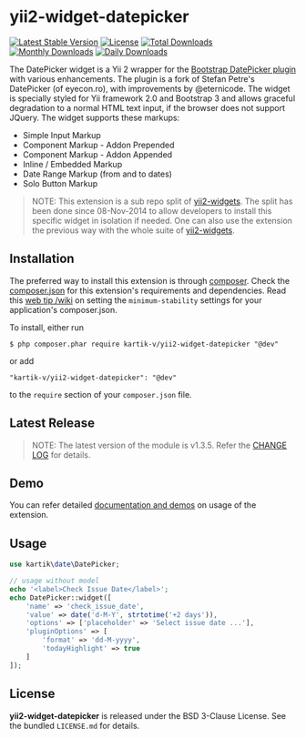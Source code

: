 yii2-widget-datepicker
======================

[![Latest Stable Version](https://poser.pugx.org/kartik-v/yii2-widget-datepicker/v/stable)](https://packagist.org/packages/kartik-v/yii2-widget-datepicker)
[![License](https://poser.pugx.org/kartik-v/yii2-widget-datepicker/license)](https://packagist.org/packages/kartik-v/yii2-widget-datepicker)
[![Total Downloads](https://poser.pugx.org/kartik-v/yii2-widget-datepicker/downloads)](https://packagist.org/packages/kartik-v/yii2-widget-datepicker)
[![Monthly Downloads](https://poser.pugx.org/kartik-v/yii2-widget-datepicker/d/monthly)](https://packagist.org/packages/kartik-v/yii2-widget-datepicker)
[![Daily Downloads](https://poser.pugx.org/kartik-v/yii2-widget-datepicker/d/daily)](https://packagist.org/packages/kartik-v/yii2-widget-datepicker)

The DatePicker widget is a Yii 2 wrapper for the [Bootstrap DatePicker plugin](http://eternicode.github.io/bootstrap-datepicker) with various enhancements. The plugin is a fork of Stefan Petre's DatePicker (of eyecon.ro), with improvements by @eternicode. The widget is specially styled for Yii framework 2.0 and Bootstrap 3 and allows graceful degradation to a normal HTML text input, if the browser does not support JQuery. The widget supports these markups:

* Simple Input Markup
* Component Markup - Addon Prepended
* Component Markup - Addon Appended
* Inline / Embedded Markup
* Date Range Markup (from and to dates)
* Solo Button Markup

> NOTE: This extension is a sub repo split of [yii2-widgets](https://github.com/kartik-v/yii2-widgets). The split has been done since 08-Nov-2014 to allow developers to install this specific widget in isolation if needed. One can also use the extension the previous way with the whole suite of [yii2-widgets](http://demos.krajee.com/widgets).

## Installation

The preferred way to install this extension is through [composer](http://getcomposer.org/download/). Check the [composer.json](https://github.com/kartik-v/yii2-widget-datepicker/blob/master/composer.json) for this extension's requirements and dependencies. Read this [web tip /wiki](http://webtips.krajee.com/setting-composer-minimum-stability-application/) on setting the `minimum-stability` settings for your application's composer.json.

To install, either run

```
$ php composer.phar require kartik-v/yii2-widget-datepicker "@dev"
```

or add

```
"kartik-v/yii2-widget-datepicker": "@dev"
```

to the `require` section of your `composer.json` file.

## Latest Release

> NOTE: The latest version of the module is v1.3.5. Refer the [CHANGE LOG](https://github.com/kartik-v/yii2-widget-datepicker/blob/master/CHANGE.md) for details.

## Demo

You can refer detailed [documentation and demos](http://demos.krajee.com/widget-details/datepicker) on usage of the extension.

## Usage

```php
use kartik\date\DatePicker;

// usage without model
echo '<label>Check Issue Date</label>';
echo DatePicker::widget([
	'name' => 'check_issue_date', 
	'value' => date('d-M-Y', strtotime('+2 days')),
	'options' => ['placeholder' => 'Select issue date ...'],
	'pluginOptions' => [
		'format' => 'dd-M-yyyy',
		'todayHighlight' => true
	]
]);
```

## License

**yii2-widget-datepicker** is released under the BSD 3-Clause License. See the bundled `LICENSE.md` for details.